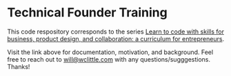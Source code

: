 # Technical Founder Training

This code respository corresponds to the series [Learn to code with skills for business, product design, and collaboration: a curriculum for entrepreneurs](https://satchel.works/@wclittle/learn-to-code-as-an-entrepreneur).

Visit the link above for documentation, motivation, and background. Feel free to reach out to will@wclittle.com with any questions/sugggestions. Thanks!